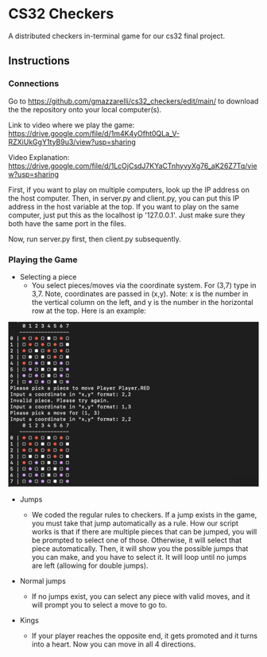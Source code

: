 # CS32 Checkers
A distributed checkers in-terminal game for our cs32 final project.

## Instructions

### Connections
Go to https://github.com/gmazzarelli/cs32_checkers/edit/main/ to download the the repository onto your local computer(s).

Link to video where we play the game:
https://drive.google.com/file/d/1m4K4yOfht0QLa_V-RZXiUkGgY1tyB9u3/view?usp=sharing

Video Explanation:
https://drive.google.com/file/d/1LcOjCsdJ7KYaCTnhyvyXg76_aK26Z7Tq/view?usp=sharing

First, if you want to play on multiple computers, look up the IP address on the host computer. Then, in server.py and client.py, you can put this IP address in the host variable at the top. If you want to play on the same computer, just put this as the localhost ip '127.0.0.1'. Just make sure they both have the same port in the files. 

Now, run server.py first, then client.py subsequently.

### Playing the Game
* Selecting a piece
  * You select pieces/moves via the coordinate system. For (3,7) type in 3,7. Note, coordinates are passed in (x,y). Note: x is the number in the vertical column on the left, and y is the number in the horizontal row at the top.  Here is an example:

<img src="example.jpg" alt="Alt Text" style="max-width=100px;">
   


* Jumps
  * We coded the regular rules to checkers. If a jump exists in the game, you must take that jump automatically as a rule. How our script works is that if there are multiple pieces that can be jumped, you will be prompted to select one of those. Otherwise, it will select that piece automatically. Then, it will show you the possible jumps that you can make, and you have to select it. It will loop until no jumps are left (allowing for double jumps).

* Normal jumps
  * If no jumps exist, you can select any piece with valid moves, and it will prompt you to select a move to go to. 
 
* Kings
  * If your player reaches the opposite end, it gets promoted and it turns into a heart. Now you can move in all 4 directions. 
 

